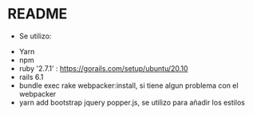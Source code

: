 # README

* Se utilizo: 
- Yarn
- npm
- ruby '2.7.1' : https://gorails.com/setup/ubuntu/20.10
- rails 6.1
- bundle exec rake webpacker:install, si tiene algun problema con el webpacker
- yarn add bootstrap jquery popper.js, se utilizo para añadir los estilos
